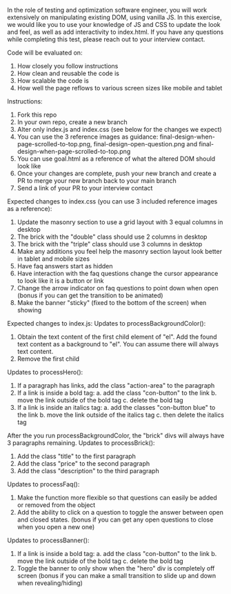 In the role of testing and optimization software engineer, you will work extensively on manipulating existing DOM, using vanilla JS. In this exercise, we would like you to use your knowledge of JS and CSS to update the look and feel, as well as add interactivity to index.html. If you have any questions while completing this test, please reach out to your interview contact.

Code will be evaluated on:
1. How closely you follow instructions
2. How clean and reusable the code is
3. How scalable the code is
4. How well the page reflows to various screen sizes like mobile and tablet

Instructions:
1. Fork this repo
2. In your own repo, create a new branch
3. Alter only index.js and index.css (see below for the changes we expect)
4. You can use the 3 reference images as guidance: final-design-when-page-scrolled-to-top.png, final-design-open-question.png and final-design-when-page-scrolled-to-top.png
5. You can use goal.html as a reference of what the altered DOM should look like
6. Once your changes are complete, push your new branch and create a PR to merge your new branch back to your main branch
7. Send a link of your PR to your interview contact

Expected changes to index.css (you can use 3 included reference images as a reference):
1. Update the masonry section to use a grid layout with 3 equal columns in desktop
2. The brick with the "double" class should use 2 columns in desktop
3. The brick with the "triple" class should use 3 columns in desktop
4. Make any additions you feel help the masonry section layout look better in tablet and mobile sizes
5. Have faq answers start as hidden
6. Have interaction with the faq questions change the cursor appearance to look like it is a button or link
7. Change the arrow indicator on faq questions to point down when open (bonus if you can get the transition to be animated)
8. Make the banner "sticky" (fixed to the bottom of the screen) when showing



Expected changes to index.js:
Updates to processBackgroundColor():
1. Obtain the text content of the first child element of "el". Add the found text content as a background to "el". You can assume there will always text content.
2. Remove the first child

Updates to processHero():
1. If a paragraph has links, add the class "action-area" to the paragraph
2. If a link is inside a bold tag:
    a. add the class "con-button" to the link
    b. move the link outside of the bold tag
    c. delete the bold tag
3. If a link is inside an italics tag:
    a. add the classes "con-button blue" to the link
    b. move the link outside of the italics tag
    c. then delete the italics tag

After the you run processBackgroundColor, the "brick" divs will always have 3 paragraphs remaining.  Updates to processBrick():
1. Add the class "title" to the first paragraph
2. Add the class "price" to the second paragraph
3. Add the class "description" to the third paragraph

Updates to processFaq():
1. Make the function more flexible so that questions can easily be added or removed from the object
2. Add the ability to click on a question to toggle the answer between open and closed states. (bonus if you can get any open questions to close when you open a new one)

Updates to processBanner():
1. If a link is inside a bold tag:
    a. add the class "con-button" to the link
    b. move the link outside of the bold tag
    c. delete the bold tag
2. Toggle the banner to only show when the "hero" div is completely off screen (bonus if you can make a small transition to slide up and down when revealing/hiding)
